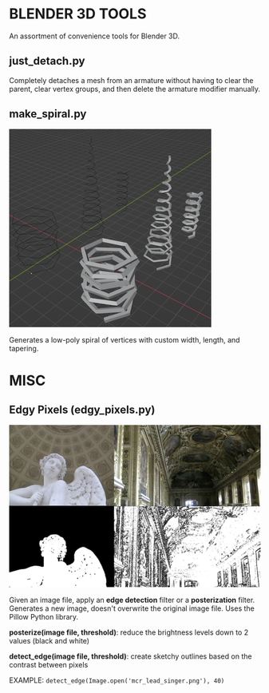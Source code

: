 # BLENDER 3D TOOLS

An assortment of convenience tools for Blender 3D.

## just_detach.py

Completely detaches a mesh from an armature without having to clear the parent, clear vertex groups, and then delete the armature modifier manually.

## make_spiral.py

![](spirals.png)

Generates a low-poly spiral of vertices with custom width, length, and tapering.


# MISC

## Edgy Pixels (edgy_pixels.py)
![](edgypixels.png)

Given an image file, apply an **edge detection** filter or a **posterization** filter. 
Generates a new image, doesn't overwrite the original image file.
Uses the Pillow Python library.

**posterize(image file, threshold)**: reduce the brightness levels down to 2 values (black and white)

**detect_edge(image file, threshold)**: create sketchy outlines based on the contrast between pixels

EXAMPLE: `detect_edge(Image.open('mcr_lead_singer.png'), 40)`


